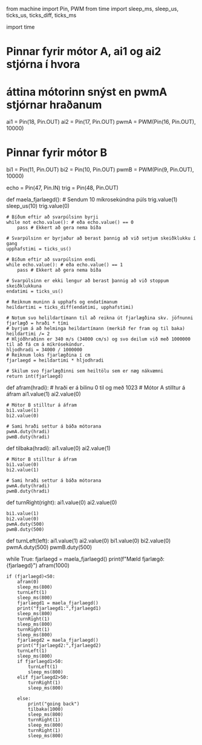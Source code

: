 from machine import Pin, PWM
from time import sleep_ms, sleep_us, ticks_us, ticks_diff, ticks_ms

import time

# Pinnar fyrir mótor A, ai1 og ai2 stjórna í hvora
# áttina mótorinn snýst en pwmA stjórnar hraðanum
ai1 = Pin(18, Pin.OUT)
ai2 = Pin(17, Pin.OUT)
pwmA = PWM(Pin(16, Pin.OUT), 10000)

# Pinnar fyrir mótor B
bi1 = Pin(11, Pin.OUT)
bi2 = Pin(10, Pin.OUT)
pwmB = PWM(Pin(9, Pin.OUT), 10000)

echo = Pin(47, Pin.IN)
trig = Pin(48, Pin.OUT)

def maela_fjarlaegd():
    # Sendum 10 míkrosekúndna púls
    trig.value(1)
    sleep_us(10)
    trig.value(0)
    
    # Bíðum eftir að svarpúlsinn byrji
    while not echo.value(): # eða echo.value() == 0
        pass # Ekkert að gera nema bíða
    
    # Svarpúlsinn er byrjaður að berast þannig að við setjum skeiðklukku í gang
    upphafstimi = ticks_us()
    
    # Bíðum eftir að svarpúlsinn endi
    while echo.value(): # eða echo.value() == 1
        pass # Ekkert að gera nema bíða
    
    # Svarpúlsinn er ekki lengur að berast þannig að við stoppum skeiðklukkuna
    endatimi = ticks_us()
    
    # Reiknum muninn á upphafs og endatímanum
    heildartimi = ticks_diff(endatimi, upphafstimi)
    
    # Notum svo helildartímann til að reikna út fjarlægðina skv. jöfnunni fjarlægð = hraði * tími
    # byrjum á að helminga heildartímann (merkið fer fram og til baka)
    heildartimi /= 2
    # Hljóðhraðinn er 340 m/s (34000 cm/s) og svo deilum við með 1000000 til að fá cm á míkrósekúndur.
    hljodhradi = 34000 / 1000000
    # Reiknum loks fjarlægðina í cm
    fjarlaegd = heildartimi * hljodhradi
    
    # Skilum svo fjarlægðinni sem heiltölu sem er næg nákvæmni
    return int(fjarlaegd)

def afram(hradi): # hraði er á bilinu 0 til og með 1023
    # Mótor A stilltur á áfram
    ai1.value(1)
    ai2.value(0)

    # Mótor B stilltur á áfram
    bi1.value(1)
    bi2.value(0)
 
    # Sami hraði settur á báða mótorana
    pwmA.duty(hradi)
    pwmB.duty(hradi)
def tilbaka(hradi):
    ai1.value(0)
    ai2.value(1)

    # Mótor B stilltur á áfram
    bi1.value(0)
    bi2.value(1)
 
    # Sami hraði settur á báða mótorana
    pwmA.duty(hradi)
    pwmB.duty(hradi)
    
def turnRight(right):
    ai1.value(0)
    ai2.value(0)
    
    bi1.value(1)
    bi2.value(0)
    pwmA.duty(500)
    pwmB.duty(500)

def turnLeft(left):
    ai1.value(1)
    ai2.value(0)
    bi1.value(0)
    bi2.value(0)
    pwmA.duty(500)
    pwmB.duty(500)

    
while True:
    fjarlaegd = maela_fjarlaegd()
    print(f"Mæld fjarlægð: {fjarlaegd}")
    afram(1000)
    
    if (fjarlaegd)<50:
        afram(0)
        sleep_ms(800)
        turnLeft(1)
        sleep_ms(800)
        fjarlaegd1 = maela_fjarlaegd()
        print("fjarlaegd1:",fjarlaegd1)
        sleep_ms(800)
        turnRight(1)
        sleep_ms(800)
        turnRight(1)
        sleep_ms(800)
        fjarlaegd2 = maela_fjarlaegd()
        print("fjarlaegd2:",fjarlaegd2)
        turnLeft(1)
        sleep_ms(800)
        if fjarlaegd1>50: 
            turnLeft(1)
            sleep_ms(800)
        elif fjarlaegd2>50:
            turnRight(1)
            sleep_ms(800)
                
        else:
            print("going back")
            tilbaka(1000)
            sleep_ms(800)
            turnRight(1)
            sleep_ms(800)
            turnRight(1)
            sleep_ms(800)
    
    
    
